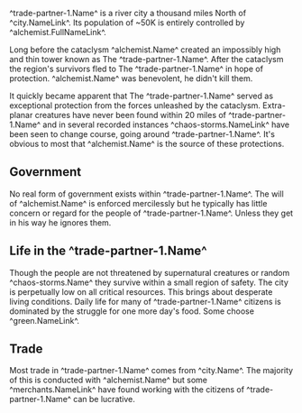 ^trade-partner-1.Name^ is a river city a thousand miles North of ^city.NameLink^. Its population of ~50K is entirely controlled by ^alchemist.FullNameLink^.

Long before the cataclysm ^alchemist.Name^ created an impossibly high and thin tower known as The ^trade-partner-1.Name^. After the cataclysm the region's survivors fled to The ^trade-partner-1.Name^ in hope of protection. ^alchemist.Name^ was benevolent, he didn't kill them.

It quickly became apparent that The ^trade-partner-1.Name^ served as exceptional protection from the forces unleashed by the cataclysm. Extra-planar creatures have never been found within 20 miles of ^trade-partner-1.Name^ and in several recorded instances ^chaos-storms.NameLink^ have been seen to change course, going around ^trade-partner-1.Name^. It's obvious to most that ^alchemist.Name^ is the source of these protections.

## Government
No real form of government exists within ^trade-partner-1.Name^. The will of ^alchemist.Name^ is enforced mercilessly but he typically has little concern or regard for the people of ^trade-partner-1.Name^. Unless they get in his way he ignores them.

## Life in the ^trade-partner-1.Name^
Though the people are not threatened by supernatural creatures or random ^chaos-storms.Name^ they survive within a small region of safety. The city is perpetually low on all critical resources. This brings about desperate living conditions. Daily life for many of ^trade-partner-1.Name^ citizens is dominated by the struggle for one more day's food. Some choose ^green.NameLink^.

## Trade
Most trade in ^trade-partner-1.Name^ comes from ^city.Name^. The majority of this is conducted with ^alchemist.Name^ but some ^merchants.NameLink^ have found working with the citizens of ^trade-partner-1.Name^ can be lucrative.